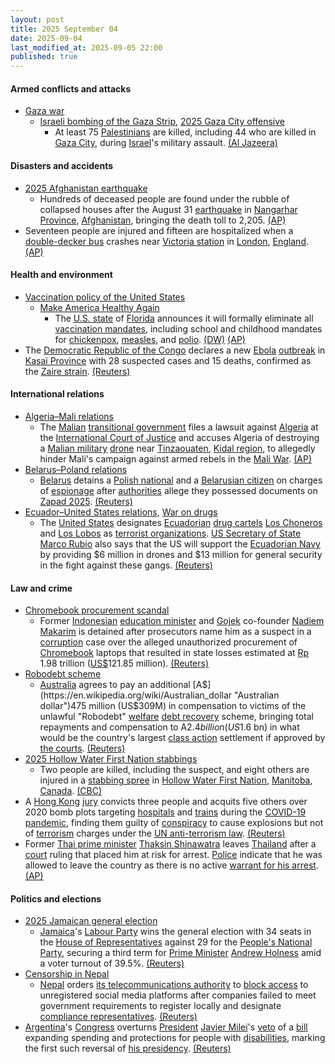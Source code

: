 ```yaml
---
layout: post
title: 2025 September 04
date: 2025-09-04
last_modified_at: 2025-09-05 22:00
published: true
---
```



#### Armed conflicts and attacks

* [Gaza war](https://en.wikipedia.org/wiki/Gaza_war "Gaza war")
  * [Israeli bombing of the Gaza Strip](https://en.wikipedia.org/wiki/Israeli_bombing_of_the_Gaza_Strip "Israeli bombing of the Gaza Strip"), [2025 Gaza City offensive](https://en.wikipedia.org/wiki/2025_Gaza_City_offensive "2025 Gaza City offensive")
    * At least 75 [Palestinians](https://en.wikipedia.org/wiki/Palestinians "Palestinians") are killed, including 44 who are killed in [Gaza City](https://en.wikipedia.org/wiki/Gaza_City "Gaza City"), during [Israel](https://en.wikipedia.org/wiki/Israel "Israel")'s military assault. [(Al Jazeera)](https://www.aljazeera.com/news/liveblog/2025/9/4/live-hamas-says-ready-for-truce-deal-as-israel-pounds-gaza-city-overnight)

#### Disasters and accidents

* [2025 Afghanistan earthquake](https://en.wikipedia.org/wiki/2025_Afghanistan_earthquake "2025 Afghanistan earthquake")
  * Hundreds of deceased people are found under the rubble of collapsed houses after the August 31 [earthquake](https://en.wikipedia.org/wiki/Earthquake "Earthquake") in [Nangarhar Province](https://en.wikipedia.org/wiki/Nangarhar_Province "Nangarhar Province"), [Afghanistan](https://en.wikipedia.org/wiki/Afghanistan "Afghanistan"), bringing the death toll to 2,205. [(AP)](https://apnews.com/article/afghanistan-earthquake-deaths-50fe948763c786f36780267a8a7e9afc)
* Seventeen people are injured and fifteen are hospitalized when a [double-decker bus](https://en.wikipedia.org/wiki/Double-decker_bus "Double-decker bus") crashes near [Victoria station](https://en.wikipedia.org/wiki/London_Victoria_station "London Victoria station") in [London](https://en.wikipedia.org/wiki/London "London"), [England](https://en.wikipedia.org/wiki/England "England"). [(AP)](https://apnews.com/article/london-bus-crash-victoria-station-injuries-275007304c62eff0d57cba27d45ab9d4)

#### Health and environment

* [Vaccination policy of the United States](https://en.wikipedia.org/wiki/Vaccination_policy_of_the_United_States "Vaccination policy of the United States")
  * [Make America Healthy Again](https://en.wikipedia.org/wiki/Make_America_Healthy_Again "Make America Healthy Again")
    * The [U.S. state](https://en.wikipedia.org/wiki/States_of_the_United_States "States of the United States") of [Florida](https://en.wikipedia.org/wiki/Florida "Florida") announces it will formally eliminate all [vaccination mandates](https://en.wikipedia.org/wiki/Vaccination_policy "Vaccination policy"), including school and childhood mandates for [chickenpox](https://en.wikipedia.org/wiki/Chickenpox "Chickenpox"), [measles](https://en.wikipedia.org/wiki/Measles "Measles"), and [polio](https://en.wikipedia.org/wiki/Polio "Polio"). [(DW)](https://www.dw.com/en/us-florida-to-abolish-all-vaccine-mandates/a-73886198) [(AP)](https://apnews.com/article/florida-vaccine-mandates-desantis-schools-health-38688345e8d2cac6ecc6e92f3babe0f8)
* The [Democratic Republic of the Congo](https://en.wikipedia.org/wiki/Democratic_Republic_of_the_Congo "Democratic Republic of the Congo") declares a new [Ebola](https://en.wikipedia.org/wiki/Ebola "Ebola") [outbreak](https://en.wikipedia.org/wiki/Ebola_outbreak "Ebola outbreak") in [Kasaï Province](https://en.wikipedia.org/wiki/Kasa%C3%AF_Province "Kasaï Province") with 28 suspected cases and 15 deaths, confirmed as the [Zaire strain](https://en.wikipedia.org/wiki/Zaire_ebolavirus "Zaire ebolavirus"). [(Reuters)](https://www.reuters.com/business/healthcare-pharmaceuticals/congo-declares-new-ebola-outbreak-three-years-after-last-2025-09-04/)

#### International relations

* [Algeria–Mali relations](https://en.wikipedia.org/wiki/Algeria%E2%80%93Mali_relations "Algeria–Mali relations")
  * The [Malian](https://en.wikipedia.org/wiki/Mali "Mali") [transitional government](https://en.wikipedia.org/wiki/Politics_of_Mali "Politics of Mali") files a lawsuit against [Algeria](https://en.wikipedia.org/wiki/Algeria "Algeria") at the [International Court of Justice](https://en.wikipedia.org/wiki/International_Court_of_Justice "International Court of Justice") and accuses Algeria of destroying a [Malian military](https://en.wikipedia.org/wiki/Malian_Armed_Forces "Malian Armed Forces") [drone](https://en.wikipedia.org/wiki/Drone_warfare "Drone warfare") near [Tinzaouaten](https://en.wikipedia.org/wiki/Tinzaouaten "Tinzaouaten"), [Kidal region](https://en.wikipedia.org/wiki/Kidal_region "Kidal region"), to allegedly hinder Mali's campaign against armed rebels in the [Mali War](https://en.wikipedia.org/wiki/Mali_War "Mali War"). [(AP)](https://apnews.com/article/mali-icj-case-algeria-drone-0cc0b2aaea816d6386affac4e1556733)
* [Belarus–Poland relations](https://en.wikipedia.org/wiki/Belarus%E2%80%93Poland_relations "Belarus–Poland relations")
  * [Belarus](https://en.wikipedia.org/wiki/Belarus "Belarus") detains a [Polish national](https://en.wikipedia.org/wiki/Polish_people "Polish people") and a [Belarusian citizen](https://en.wikipedia.org/wiki/Belarusians "Belarusians") on charges of [espionage](https://en.wikipedia.org/wiki/Espionage "Espionage") after [authorities](https://en.wikipedia.org/wiki/State_Security_Committee_of_the_Republic_of_Belarus "State Security Committee of the Republic of Belarus") allege they possessed documents on [Zapad 2025](https://en.wikipedia.org/wiki/Zapad_2025 "Zapad 2025"). [(Reuters)](https://www.reuters.com/world/polish-national-held-neighbouring-belarus-suspicion-espionage-media-says-2025-09-04/)
* [Ecuador–United States relations](https://en.wikipedia.org/wiki/Ecuador%E2%80%93United_States_relations "Ecuador–United States relations"), [War on drugs](https://en.wikipedia.org/wiki/War_on_drugs "War on drugs")
  * The [United States](https://en.wikipedia.org/wiki/United_States "United States") designates [Ecuadorian](https://en.wikipedia.org/wiki/Ecuador "Ecuador") [drug cartels](https://en.wikipedia.org/wiki/Drug_cartel "Drug cartel") [Los Choneros](https://en.wikipedia.org/wiki/Los_Choneros "Los Choneros") and [Los Lobos](https://en.wikipedia.org/wiki/Los_Lobos_%28gang%29 "Los Lobos (gang)") as [terrorist organizations](https://en.wikipedia.org/wiki/Terrorist_organizations "Terrorist organizations"). [US Secretary of State](https://en.wikipedia.org/wiki/United_States_Secretary_of_State "United States Secretary of State") [Marco Rubio](https://en.wikipedia.org/wiki/Marco_Rubio "Marco Rubio") also says that the US will support the [Ecuadorian Navy](https://en.wikipedia.org/wiki/Ecuadorian_Navy "Ecuadorian Navy") by providing $6 million in drones and $13 million for general security in the fight against these gangs. [(Reuters)](https://www.reuters.com/world/americas/us-designates-ecuador-gangs-terrorist-organizations-2025-09-04/)

#### Law and crime

* [Chromebook procurement scandal](https://en.wikipedia.org/wiki/Chromebook_procurement_scandal "Chromebook procurement scandal")
  * Former [Indonesian](https://en.wikipedia.org/wiki/Indonesia "Indonesia") [education minister](https://en.wikipedia.org/wiki/Ministry_of_Education%2C_Culture%2C_Research%2C_and_Technology "Ministry of Education, Culture, Research, and Technology") and [Gojek](https://en.wikipedia.org/wiki/Gojek "Gojek") co-founder [Nadiem Makarim](https://en.wikipedia.org/wiki/Nadiem_Makarim "Nadiem Makarim") is detained after prosecutors name him as a suspect in a [corruption](https://en.wikipedia.org/wiki/Corruption_in_Indonesia "Corruption in Indonesia") case over the alleged unauthorized procurement of [Chromebook](https://en.wikipedia.org/wiki/Chromebook "Chromebook") laptops that resulted in state losses estimated at [Rp](https://en.wikipedia.org/wiki/Indonesian_rupiah "Indonesian rupiah") 1.98 trillion ([US$](https://en.wikipedia.org/wiki/United_States_dollar "United States dollar")121.85 million). [(Reuters)](https://www.reuters.com/sustainability/indonesia-detains-former-minister-gojek-founder-suspect-graft-case-2025-09-04/)
* [Robodebt scheme](https://en.wikipedia.org/wiki/Robodebt_scheme "Robodebt scheme")
  * [Australia](https://en.wikipedia.org/wiki/Australia "Australia") agrees to pay an additional [A$](https://en.wikipedia.org/wiki/Australian_dollar "Australian dollar")475 million (US$309M) in compensation to victims of the unlawful "Robodebt" [welfare](https://en.wikipedia.org/wiki/Welfare_spending "Welfare spending") [debt recovery](https://en.wikipedia.org/wiki/Debt_recovery "Debt recovery") scheme, bringing total repayments and compensation to A$2.4 billion (US$1.6 bn) in what would be the country's largest [class action](https://en.wikipedia.org/wiki/Class_action "Class action") settlement if approved by [the courts](https://en.wikipedia.org/wiki/Judiciary_of_Australia "Judiciary of Australia"). [(Reuters)](https://www.reuters.com/world/asia-pacific/australia-agrees-record-309-million-payout-victims-illegal-debt-recovery-scheme-2025-09-04/)
* [2025 Hollow Water First Nation stabbings](https://en.wikipedia.org/wiki/2025_Hollow_Water_First_Nation_stabbings "2025 Hollow Water First Nation stabbings")
  * Two people are killed, including the suspect, and eight others are injured in a [stabbing spree](https://en.wikipedia.org/wiki/Spree_killer "Spree killer") in [Hollow Water First Nation](https://en.wikipedia.org/wiki/Hollow_Water_First_Nation "Hollow Water First Nation"), [Manitoba](https://en.wikipedia.org/wiki/Manitoba "Manitoba"), [Canada](https://en.wikipedia.org/wiki/Canada "Canada"). [(CBC)](https://www.cbc.ca/news/canada/manitoba/hollow-water-first-nation-serious-incident-rcmp-1.7624882)
* A [Hong Kong](https://en.wikipedia.org/wiki/Hong_Kong "Hong Kong") [jury](https://en.wikipedia.org/wiki/Judiciary_of_Hong_Kong "Judiciary of Hong Kong") convicts three people and acquits five others over 2020 bomb plots targeting [hospitals](https://en.wikipedia.org/wiki/List_of_hospitals_in_Hong_Kong "List of hospitals in Hong Kong") and [trains](https://en.wikipedia.org/wiki/MTR "MTR") during the [COVID-19 pandemic](https://en.wikipedia.org/wiki/COVID-19_pandemic_in_Hong_Kong "COVID-19 pandemic in Hong Kong"), finding them guilty of [conspiracy](https://en.wikipedia.org/wiki/Criminal_conspiracy "Criminal conspiracy") to cause explosions but not of [terrorism](https://en.wikipedia.org/wiki/Terrorism_in_China "Terrorism in China") charges under the [UN anti-terrorism law](https://en.wikipedia.org/wiki/United_Nations_Security_Council_Resolution_1373 "United Nations Security Council Resolution 1373"). [(Reuters)](https://www.reuters.com/world/china/hong-kong-jury-convicts-three-acquits-five-anti-terrorism-trial-2025-09-04/)
* Former [Thai prime minister](https://en.wikipedia.org/wiki/Prime_Minister_of_Thailand "Prime Minister of Thailand") [Thaksin Shinawatra](https://en.wikipedia.org/wiki/Thaksin_Shinawatra "Thaksin Shinawatra") leaves [Thailand](https://en.wikipedia.org/wiki/Thailand "Thailand") after a [court](https://en.wikipedia.org/wiki/Judiciary_of_Thailand "Judiciary of Thailand") ruling that placed him at risk for arrest. [Police](https://en.wikipedia.org/wiki/Royal_Thai_Police "Royal Thai Police") indicate that he was allowed to leave the country as there is no active [warrant for his arrest](https://en.wikipedia.org/wiki/Arrest_warrant "Arrest warrant"). [(AP)](https://apnews.com/article/thaksin-shinawatra-hospital-constitutional-court-politics-e65bf7a070c1e6548a6a4415d35703d5)

#### Politics and elections

* [2025 Jamaican general election](https://en.wikipedia.org/wiki/2025_Jamaican_general_election "2025 Jamaican general election")
  * [Jamaica](https://en.wikipedia.org/wiki/Jamaica "Jamaica")'s [Labour Party](https://en.wikipedia.org/wiki/Jamaica_Labour_Party "Jamaica Labour Party") wins the general election with 34 seats in the [House of Representatives](https://en.wikipedia.org/wiki/Parliament_of_Jamaica "Parliament of Jamaica") against 29 for the [People's National Party](https://en.wikipedia.org/wiki/People%27s_National_Party "People's National Party"), securing a third term for [Prime Minister](https://en.wikipedia.org/wiki/Prime_Minister_of_Jamaica "Prime Minister of Jamaica") [Andrew Holness](https://en.wikipedia.org/wiki/Andrew_Holness "Andrew Holness") amid a voter turnout of 39.5%. [(Reuters)](https://www.reuters.com/world/americas/jamaicas-labour-party-wins-third-term-promising-tax-cuts-2025-09-04/)
* [Censorship in Nepal](https://en.wikipedia.org/wiki/Censorship_in_Nepal "Censorship in Nepal")
  * [Nepal](https://en.wikipedia.org/wiki/Nepal "Nepal") orders [its telecommunications authority](https://en.wikipedia.org/wiki/Nepal_Telecommunications_Authority "Nepal Telecommunications Authority") to [block access](https://en.wikipedia.org/wiki/Internet_censorship "Internet censorship") to unregistered social media platforms after companies failed to meet government requirements to register locally and designate [compliance representatives](https://en.wikipedia.org/wiki/Regulatory_affairs "Regulatory affairs"). [(Reuters)](https://www.reuters.com/sustainability/society-equity/nepal-block-some-social-media-including-facebook-2025-09-04/)
* [Argentina](https://en.wikipedia.org/wiki/Argentina "Argentina")'s [Congress](https://en.wikipedia.org/wiki/Argentine_National_Congress "Argentine National Congress") overturns [President](https://en.wikipedia.org/wiki/President_of_Argentina "President of Argentina") [Javier Milei](https://en.wikipedia.org/wiki/Javier_Milei "Javier Milei")'s [veto](https://en.wikipedia.org/wiki/Veto "Veto") of a [bill](https://en.wikipedia.org/wiki/Law_of_Argentina "Law of Argentina") expanding spending and protections for people with [disabilities](https://en.wikipedia.org/wiki/Disability_in_Argentina "Disability in Argentina"), marking the first such reversal of [his presidency](https://en.wikipedia.org/wiki/Presidency_of_Javier_Milei "Presidency of Javier Milei"). [(Reuters)](https://www.reuters.com/world/americas/argentina-lawmakers-overturn-milei-veto-raising-stakes-before-elections-2025-09-04/)
